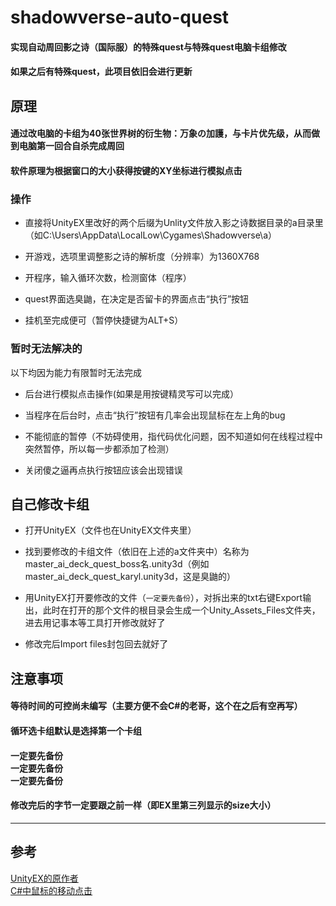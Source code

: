 # shadowverse-auto-quest

<h4>实现自动周回影之诗（国际服）的特殊quest与特殊quest电脑卡组修改</h4>
<h4>如果之后有特殊quest，此项目依旧会进行更新</h4>

## 原理

<h4>通过改电脑的卡组为40张世界树的衍生物：万象の加護，与卡片优先级，从而做到电脑第一回合自杀完成周回</h4>
<h4>软件原理为根据窗口的大小获得按键的XY坐标进行模拟点击</h4>

### 操作

* 直接将UnityEX里改好的两个后缀为Unlity文件放入影之诗数据目录的a目录里（如C:\Users\AppData\LocalLow\Cygames\Shadowverse\a）<br />
- 开游戏，选项里调整影之诗的解析度（分辨率）为1360X768<br />
* 开程序，输入循环次数，检测窗体（程序）<br />
- quest界面选臭鼬，在决定是否留卡的界面点击“执行”按钮<br />
* 挂机至完成便可（暂停快捷键为ALT+S）<br />
### 暂时无法解决的

以下均因为能力有限暂时无法完成<br />
* 后台进行模拟点击操作(如果是用按键精灵写可以完成）<br />
- 当程序在后台时，点击“执行”按钮有几率会出现鼠标在左上角的bug<br />
* 不能彻底的暂停（不妨碍使用，指代码优化问题，因不知道如何在线程过程中突然暂停，所以每一步都添加了检测）<br />
- 关闭傻之逼再点执行按钮应该会出现错误<br />

## 自己修改卡组

* 打开UnityEX（文件也在UnityEX文件夹里）<br />
- 找到要修改的卡组文件（依旧在上述的a文件夹中）名称为master_ai_deck_quest_boss名.unity3d（例如master_ai_deck_quest_karyl.unity3d，这是臭鼬的）<br />
* 用UnityEX打开要修改的文件（`一定要先备份`），对拆出来的txt右键Export输出，此时在打开的那个文件的根目录会生成一个Unity_Assets_Files文件夹，进去用记事本等工具打开修改就好了<br />
- 修改完后Import files封包回去就好了<br />
## 注意事项

<h4>等待时间的可控尚未编写（主要方便不会C#的老哥，这个在之后有空再写）</h4>
<h4>循环选卡组默认是选择第一个卡组</h4>
<h4>一定要先备份<br /> 一定要先备份 <br />一定要先备份<br /></h4>
<h4>修改完后的字节一定要跟之前一样（即EX里第三列显示的size大小）</h4>

***

## 参考

 [ UnityEX的原作者](https://www.undertow.club/threads/mod-shadowverse-for-pc-on-steam.9976/)<br />
 [ C#中鼠标的移动点击](https://blog.csdn.net/TH_NUM/article/details/83274835)
